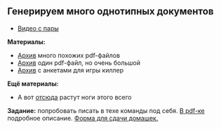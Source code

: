 ## Генерируем много однотипных документов

* [Видео с пары](https://youtu.be/oi-JU7U0W5g)

__Материалы:__

* [Архив](https://github.com/FUlyankin/LaTeX/raw/master/Logi_2019/sem_7_1/many_pdf.zip) много похожих pdf-файлов
* [Архив](https://github.com/FUlyankin/LaTeX/raw/master/Logi_2019/sem_7_1/longpdf.zip) один pdf-файл, но очень большой
* [Архив](https://github.com/FUlyankin/LaTeX/raw/master/Logi_2019/sem_7_1/Killer_game.zip) с анкетами для игры киллер


__Ещё материалы:__

* А вот [отсюда](https://botthoughts.wordpress.com/2012/05/17/generating-reports-for-different-data-sets-using-brew-and-knitr/) растут ноги этого всего


__Задание:__  попробовать писать в техе команды под себя. [В pdf-ке](https://github.com/FUlyankin/LaTeX/blob/master/Logi_2020/sem04/task_4_yourself.pdf) подробное описание. [Форма для сдачи домашек.](https://docs.google.com/forms/d/e/1FAIpQLSe11kxKVfv07iCL1E9yNX7ll9swKImiVwRr1H70lslGzInRSg/viewform)
